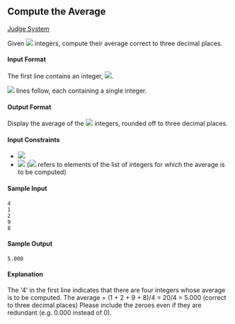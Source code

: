 ## Compute the Average

[Judge System](https://www.hackerrank.com/challenges/bash-tutorials---compute-the-average/problem)

Given <img src="https://latex.codecogs.com/svg.latex?\Large&space;N"> integers, compute their average correct to three decimal places.

#### Input Format 

The first line contains an integer, <img src="https://latex.codecogs.com/svg.latex?\Large&space;N">. 

<img src="https://latex.codecogs.com/svg.latex?\Large&space;N"> lines follow, each containing a single integer.

#### Output Format 

Display the average of the <img src="https://latex.codecogs.com/svg.latex?\Large&space;N"> integers, rounded off to three decimal places.

#### Input Constraints 
 
 - <img src="https://latex.codecogs.com/svg.latex?\Large&space;1\le{N}\le{500}">
 - <img src="https://latex.codecogs.com/svg.latex?\Large&space;-10000\le{x}\le{10000}"> (<img src="https://latex.codecogs.com/svg.latex?\Large&space;x"> refers to elements of the list of integers for which the average is to be computed)
 
#### Sample Input

```
4
1
2
9
8
```

#### Sample Output

```
5.000
```

#### Explanation 
The '4' in the first line indicates that there are four integers whose average is to be computed. The average = (1 + 2 + 9 + 8)/4 = 20/4 = 5.000 (correct to three decimal places) Please include the zeroes even if they are redundant (e.g. 0.000 instead of 0).
